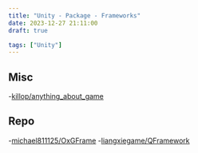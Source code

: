```yaml
---
title: "Unity - Package - Frameworks"
date: 2023-12-27 21:11:00
draft: true

tags: ["Unity"]
---
```


## Misc
-[killop/anything_about_game](https://github.com/killop/anything_about_game#unity-framework)

## Repo
-[michael811125/OxGFrame](https://github.com/michael811125/OxGFrame?tab=readme-ov-file)
-[liangxiegame/QFramework](https://github.com/liangxiegame/QFramework/tree/master?tab=readme-ov-file)